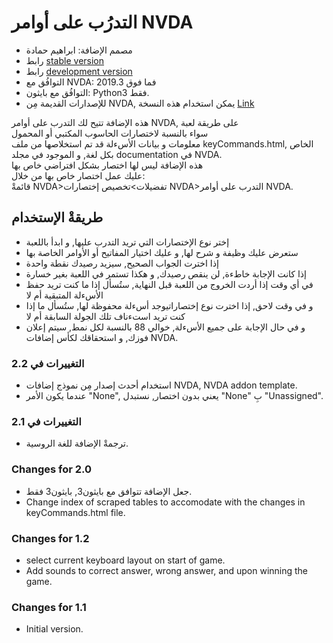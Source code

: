 # التدرُب على أوامر NVDA #

*	مصمم الإضافة: ابراهيم حمادة  
*	رابط [stable version][1]  
*	رابط [development version][2]  
*	التوافُق مع NVDA: 2019.3 فما فوق  
*	التوافُق مع بايثون: Python3 فقط.  
*	للإصدارات القديمة مِن NVDA, يمكن استخدام هذه النسخة [Link][3]  

هذه الإضافة تتيح لك التدرب على أوامر NVDA, على طريقة لعبة  
سواء بالنسبة لاختصارات الحاسوب المكتبي أو المحمول  
معلومات و بيانات الأسءلة قد تم استخلاصها من ملف keyCommands.html, الخاص بكل لغة, و الموجود في مجلد documentation في NVDA.  
هذه الإضافة ليس لها اختصار بشكل افتراضي خاص بها  
عليك عمل اختصار خاص بها من خلال:  
قائمةْ NVDA>تفضيلات>تخصيص إختصارات NVDA>التدرب على أوامر NVDA.    

## طريقةْ الإستخدام ##

*	إختر نوع الإختصارات التي تريد التدرب عليها, و ابدأ باللعبة  
*	ستعرض عليك وظيفة و شرح لها, و عليك اختيار المفاتيح أو الأوامر الخاصة بها  
*	إذا اخترت الجواب الصحيح, سيزيد رصيدك نقطة واحدة  
*	إذا كانت الإجابة خاطءة, لن ينقص رصيدك, و هكذا تستمر في اللعبة بغير خسارة  
*	في أي وقت إذا أردت الخروج من اللعبة قبل النهاية, ستُسأل إذا ما كنت تريد حفظ الأسءلة المتبقية أم لا
*	و في وقت لاحق, إذا اخترت نوع إختصاراتيوجد أسءلة محفوظة لها, ستُسأل ما إذا كنت تريد استءناف تلك الجولة السابقة أم لا  
*	و في حال الإجابة على جميع الأسءلة, خوالي 88 بالنسبة لكل نمط, سيتم إعلان فوزك, و استحقاقك لكأس إضافات NVDA.  

### التغييرات في 2.2 ###

*	استخدام أحدث إصدار مِن نموذج إضافات NVDA, NVDA addon template.  
*	عندما يكون الأمر "None", يعني بدون اختصار, نستبدل "None" بِ "Unassigned".  

### التغييرات في 2.1 ###

*	ترجمةْ الإضافة للغة الروسية.

### Changes for 2.0 ###

*	جعل الإضافة تتوافق مع بايثون3, بايثون3 فقط.  
*	Change index of scraped tables to accomodate with the changes in keyCommands.html file.  

### Changes for 1.2 ###

*	select current keyboard layout on start of game.
*	Add sounds to correct answer, wrong answer, and upon winning the game.

### Changes for 1.1 ###

*	Initial version.

[1]: https://github.com/ibrahim-s/trainingNvdaCommands/releases/download/v2.13/trainingKeyboardCommands-2.13.nvda-addon

[2]: https://github.com/ibrahim-s/trainingNvdaCommands/releases/download/v2.1dev/trainingKeyboardCommands-2.1-dev.nvda-addon

[3]: https://github.com/ibrahim-s/trainingNvdaCommands/releases/download/v1.3dev/trainingKeyboardCommands-1.3-dev.nvda-addon
